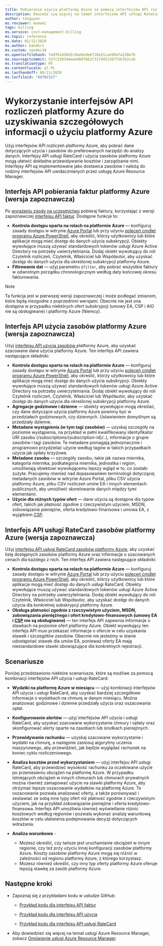```yaml
---
title: Pobieranie użycia platformy Azure za pomocą interfejsów API rozliczeń platformy Azure
description: Dowiedz się więcej na temat interfejsów API usługi RateCard i użycia rozliczeń platformy Azure, które służą do udostępniania szczegółowych informacji o wykorzystaniu zasobów platformy Azure i trendach.
author: tonguyen
ms.reviewer: mumami
tags: billing
ms.service: cost-management-billing
ms.topic: reference
ms.date: 02/12/2020
ms.author: banders
ms.custom: seodec18
ms.openlocfilehash: 7a9762d36d2c9ae6ede6718a31cae99afa230ef6
ms.sourcegitcommit: 537c539344ee44b07862f317d453267f2b7b2ca6
ms.translationtype: HT
ms.contentlocale: pl-PL
ms.lasthandoff: 06/11/2020
ms.locfileid: "84702327"
---
```

# <a name="use-azure-billing-apis-to-programmatically-get-insight-into-your-azure-usage"></a>Wykorzystanie interfejsów API rozliczeń platformy Azure do uzyskiwania szczegółowych informacji o użyciu platformy Azure
Użyj interfejsów API rozliczeń platformy Azure, aby pobrać dane dotyczących użycia i zasobów do preferowanych narzędzi do analizy danych. Interfejsy API usługi RateCard i użycia zasobów platformy Azure mogą ułatwić dokładne przewidywanie kosztów i zarządzanie nimi. Interfejsy API są implementowane jako dostawca zasobów i należą do rodziny interfejsów API uwidacznianych przez usługę Azure Resource Manager.  

## <a name="azure-invoice-download-api-preview"></a>Interfejs API pobierania faktur platformy Azure (wersja zapoznawcza)
Po [wyrażeniu zgody na uczestnictwo](manage-billing-access.md#opt-in) pobieraj faktury, korzystając z wersji zapoznawczej [interfejsu API faktur](/rest/api/billing). Dostępne funkcje to:

* **Kontrola dostępu oparta na rolach na platformie Azure** — konfiguruj zasady dostępu w witrynie [Azure Portal](https://portal.azure.com) lub przy użyciu [poleceń cmdlet programu Azure PowerShell](/powershell/azure/overview), aby określić, którzy użytkownicy lub które aplikacje mogą mieć dostęp do danych użycia subskrypcji. Obiekty wywołujące muszą używać standardowych tokenów usługi Azure Active Directory na potrzeby uwierzytelniania. Dodaj obiekt wywołujący do roli Czytelnik rozliczeń, Czytelnik, Właściciel lub Współautor, aby uzyskać dostęp do danych użycia dla określonej subskrypcji platformy Azure.
* **Filtrowanie dat** — użyj parametru `$filter`, aby pobrać wszystkie faktury w odwrotnym porządku chronologicznym według daty końcowej okresu fakturowania.

> [!NOTE]
> Ta funkcja jest w pierwszej wersji zapoznawczej i może podlegać zmianom, które będą niezgodne z poprzednimi wersjami. Obecnie nie jest ona dostępna w przypadku niektórych ofert subskrypcji (umowy EA, CSP i AIO nie są obsługiwane) i platformy Azure (Niemcy).

## <a name="azure-resource-usage-api-preview"></a>Interfejs API użycia zasobów platformy Azure (wersja zapoznawcza)
Użyj [interfejsu API użycia zasobów ](/previous-versions/azure/reference/mt219003(v=azure.100)) platformy Azure, aby uzyskać szacowane dane użycia platformy Azure. Ten interfejs API zawiera następujące składniki:

* **Kontrola dostępu oparta na rolach na platformie Azure** — konfiguruj zasady dostępu w witrynie [Azure Portal](https://portal.azure.com) lub przy użyciu [poleceń cmdlet programu Azure PowerShell](/powershell/azure/overview), aby określić, którzy użytkownicy lub które aplikacje mogą mieć dostęp do danych użycia subskrypcji. Obiekty wywołujące muszą używać standardowych tokenów usługi Azure Active Directory na potrzeby uwierzytelniania. Dodaj obiekt wywołujący do roli Czytelnik rozliczeń, Czytelnik, Właściciel lub Współautor, aby uzyskać dostęp do danych użycia dla określonej subskrypcji platformy Azure.
* **Agregacje godzinowe i dzienne** — obiekty wywołujące mogą określać, czy dane dotyczące użycia platformy Azure powinny być w przedziałach godzinowych, czy dziennych. Ustawieniem domyślnym są przedziały dzienne.
* **Metadane wystąpienia (w tym tagi zasobów)** — uzyskaj szczegóły na poziomie wystąpienia, na przykład w pełni kwalifikowany identyfikator URI zasobu (/subscriptions/{subscription-id}/..), informacje o grupie zasobów i tagi zasobów. Te metadane pomagają jednoznacznie i programowo przydzielać użycie według tagów w takich przypadkach użycia jak opłaty krzyżowe.
* **Metadane zasobu** — szczegóły zasobu, takie jak nazwa miernika, kategoria miernika, podkategoria miernika, jednostka i region, umożliwiają obiektowi wywołującemu lepszy wgląd w to, co zostało zużyte. Pracujemy również nad dopasowaniem terminologii dotyczącej metadanych zasobów w witrynie Azure Portal, pliku CSV użycia platformy Azure, pliku CSV rozliczeń umów EA i innych elementach publicznych, aby umożliwić skorelowanie danych między tymi elementami.
* **Użycie dla różnych typów ofert** — dane użycia są dostępne dla typów ofert, takich jak płatność zgodnie z rzeczywistym użyciem, MSDN, zobowiązanie pieniężne, oferta kredytowo-finansowa i umowa EA, z wyjątkiem [CSP](https://docs.microsoft.com/partner-center).

## <a name="azure-resource-ratecard-api-preview"></a>Interfejs API usługi RateCard zasobów platformy Azure (wersja zapoznawcza)
Użyj [interfejsu API usługi RateCard zasobów platformy Azure](/previous-versions/azure/reference/mt219005(v=azure.100)), aby uzyskać listę dostępnych zasobów platformy Azure oraz informacje o szacowanych cenach dla każdego z nich. Ten interfejs API zawiera następujące składniki:

* **Kontrola dostępu oparta na rolach na platformie Azure** — konfiguruj zasady dostępu w witrynie [Azure Portal](https://portal.azure.com) lub przy użyciu [poleceń cmdlet programu Azure PowerShell](/powershell/azure/overview), aby określić, którzy użytkownicy lub które aplikacje mogą mieć dostęp do danych usługi RateCard. Obiekty wywołujące muszą używać standardowych tokenów usługi Azure Active Directory na potrzeby uwierzytelniania. Dodaj obiekt wywołujący do roli Czytelnik, Właściciel lub Współautor, aby uzyskać dostęp do danych użycia dla konkretnej subskrypcji platformy Azure.
* **Obsługa płatności zgodnie z rzeczywistym użyciem, MSDN, zobowiązania pieniężnego i ofert kredytowo-finansowych (umowy EA i [CSP](https://docs.microsoft.com/partner-center) nie są obsługiwane)** — ten interfejs API zapewnia informacje o stawkach na poziomie ofert platformy Azure.  Obiekt wywołujący ten interfejs API musi przekazać informacje o ofercie w celu uzyskania stawek i szczegółów zasobów. Obecnie nie jesteśmy w stanie udostępniać stawek dla umów EA, ponieważ oferty EA mają niestandardowe stawki obowiązujące dla konkretnych rejestracji.

## <a name="scenarios"></a>Scenariusze
Poniżej przedstawiono niektóre scenariusze, które są możliwe za pomocą kombinacji interfejsów API użycia i usługi RateCard:

* **Wydatki na platformę Azure w miesiącu** — użyj kombinacji interfejsów API użycia i usługi RateCard, aby uzyskać bardziej szczegółowe informacje o wydatkach na chmurę w danym miesiącu. Można analizować godzinowe i dzienne przedziały użycia oraz oszacowania opłat.
* **Konfigurowanie alertów** — użyj interfejsów API użycia i usługi RateCard, aby uzyskać szacowane wykorzystanie chmury i opłaty oraz skonfigurować alerty oparte na zasobach lub środkach pieniężnych.
* **Przewidywanie rachunku** — uzyskaj szacowane wykorzystanie i wydatki na chmurę, a następnie zastosuj algorytmy uczenia maszynowego, aby przewidzieć, jak będzie wyglądać rachunek na koniec cyklu rozliczeniowego.
* **Analiza kosztów przed wykorzystaniem** — użyj interfejsu API usługi RateCard, aby przewidzieć wysokość rachunku za oczekiwane użycie po przeniesieniu obciążeń na platformę Azure. W przypadku istniejących obciążeń w innych chmurach lub chmurach prywatnych można również zamapować użycie na stawki platformy Azure, aby otrzymać lepsze oszacowanie wydatków na platformę Azure. To oszacowanie pozwala analizować oferty, a także porównywać i zestawiać ze sobą inne typy ofert niż płatność zgodnie z rzeczywistym użyciem, jak na przykład zobowiązanie pieniężne i oferta kredytowo-finansowa. Interfejs API umożliwia również wyświetlanie różnic kosztowych według regionów i pozwala wykonać analizę warunkową kosztów w celu ułatwienia podejmowania decyzji dotyczących wdrażania.
* **Analiza warunkowa** -

  * Możesz określić, czy tańsze jest uruchamianie obciążeń w innym regionie, czy też przy użyciu innej konfiguracji zasobów platformy Azure. Koszty zasobów platformy Azure mogą się różnić w zależności od regionu platformy Azure, z którego korzystasz.
  * Możesz również określić, czy inny typ oferty platformy Azure oferuje lepszą stawkę za zasób platformy Azure.


## <a name="next-steps"></a>Następne kroki
* Zapoznaj się z przykładami kodu w usłudze GitHub:
  * [Przykład kodu dla interfejsu API faktur](https://go.microsoft.com/fwlink/?linkid=845124)

  * [Przykład kodu dla interfejsu API użycia](https://github.com/Azure-Samples/billing-dotnet-usage-api)

  * [Przykład kodu dla interfejsu API usługi RateCard](https://github.com/Azure-Samples/billing-dotnet-ratecard-api)

* Aby dowiedzieć się więcej na temat usługi Azure Resource Manager, zobacz [Omówienie usługi Azure Resource Manager](../../azure-resource-manager/management/overview.md).
